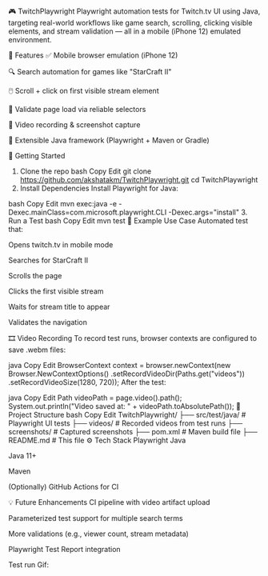 🎮 TwitchPlaywright
Playwright automation tests for Twitch.tv UI using Java, targeting real-world workflows like game search, scrolling, clicking visible elements, and stream validation — all in a mobile (iPhone 12) emulated environment.

📌 Features
✅ Mobile browser emulation (iPhone 12)

🔍 Search automation for games like "StarCraft II"

🖱️ Scroll + click on first visible stream element

🧪 Validate page load via reliable selectors

🎥 Video recording & screenshot capture

🧰 Extensible Java framework (Playwright + Maven or Gradle)

🚀 Getting Started
1. Clone the repo
bash
Copy
Edit
git clone https://github.com/akshatakm/TwitchPlaywright.git
cd TwitchPlaywright
2. Install Dependencies
Install Playwright for Java:

bash
Copy
Edit
mvn exec:java -e -Dexec.mainClass=com.microsoft.playwright.CLI -Dexec.args="install"
3. Run a Test
bash
Copy
Edit
mvn test
🧪 Example Use Case
Automated test that:

Opens twitch.tv in mobile mode

Searches for StarCraft II

Scrolls the page

Clicks the first visible stream

Waits for stream title to appear

Validates the navigation

🎞 Video Recording
To record test runs, browser contexts are configured to save .webm files:

java
Copy
Edit
BrowserContext context = browser.newContext(new Browser.NewContextOptions()
  .setRecordVideoDir(Paths.get("videos"))
  .setRecordVideoSize(1280, 720));
After the test:

java
Copy
Edit
Path videoPath = page.video().path();
System.out.println("Video saved at: " + videoPath.toAbsolutePath());
📁 Project Structure
bash
Copy
Edit
TwitchPlaywright/
├── src/test/java/           # Playwright UI tests
├── videos/                  # Recorded videos from test runs
├── screenshots/             # Captured screenshots
├── pom.xml                  # Maven build file
├── README.md                # This file
⚙️ Tech Stack
Playwright Java

Java 11+

Maven

(Optionally) GitHub Actions for CI

💡 Future Enhancements
CI pipeline with video artifact upload

Parameterized test support for multiple search terms

More validations (e.g., viewer count, stream metadata)

Playwright Test Report integration


Test run Gif:
